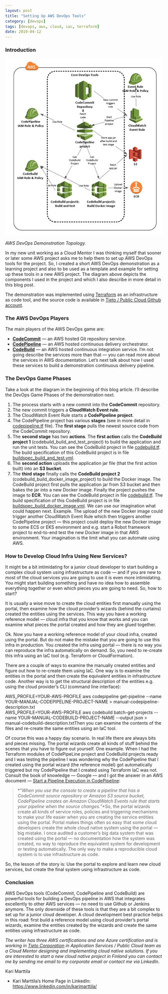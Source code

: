 ```yaml
---
layout: post
title: "Setting Up AWS DevOps Tools"
category: [devops]
tags: [devops, aws, cloud, iac, terraform]
date: 2019-04-12
---
```


### Introduction

![](/img/2019-04-12-setting-up-aws-devops-tools_img_1.png)

*AWS DevOps Demonstration Topology.*

In my new unit working as a Cloud Mentor I was thinking myself that sooner or later some AWS project asks me to help them to set up AWS DevOps tools for the project. So, I created a short AWS DevOps demonstration as a learning project and also to be used as a template and example for setting up these tools in a new AWS project. The diagram above depicts the components I used in the project and which I also describe in more detail in this blog post.

The demonstration was implemented using [Terraform](https://www.terraform.io/) as an infrastructure as code tool, and the source code is available in [Tieto / Public Cloud Github account](https://github.com/tieto-pc/aws-devops-intro-demo).

### The AWS DevOps Players

The main players of the AWS DevOps game are:

* [**CodeCommit**](https://aws.amazon.com/codecommit/) — an AWS hosted Git repository service.
* [**CodePipeline**](https://aws.amazon.com/codepipeline/) — an AWS hosted continuous delivery orchestrator.
* [**CodeBuild**](https://aws.amazon.com/codebuild/) — an AWS hosted continuous integration service.
I’m not going describe the services more than that — you can read more about the services in AWS documentation. Let’s next talk about how I used these services to build a demonstration continuous delivery pipeline.

### The DevOps Game Phases

Take a look at the diagram in the beginning of this blog article. I’ll describe the DevOps Game Phases of the demonstration next.

1. The process starts with a new commit into the **CodeCommit** repository.
2. The new commit triggers a **CloudWatch Event rule**.
3. The CloudWatch Event Rule starts a **CodePipeline project**.
4. The CodePipeline project has various **stages** (see in more detail in [codepipeline.tf](https://github.com/tieto-pc/aws-devops-intro-demo/blob/master/terraform/modules/codepipeline/codepipeline.tf) file). The **first stage** pulls the newest source code from the CodeCommit repository.
5. The **second stage** has two **actions**. The **first action** calls the **CodeBuild project 1** (codebuild\_build\_and\_test\_project) to build the application and run the unit tests. You can see the CodeBuild project in file [codebuild.tf](https://github.com/tieto-pc/aws-devops-intro-demo/blob/master/terraform/modules/codebuild/codebuild.tf). The build specification of this CodeBuild project is in file [buildspec\_build\_and\_test.yml](https://github.com/tieto-pc/java-simple-rest-demo-app/blob/master/codebuild/buildspec_build_and_test.yml "buildspec_build_and_test.yml").
6. The **second action** uploads the application jar file (that the first action built) into an **S3 bucket**.
7. The **third stage** finally calls the **CodeBuild project 2** (codebuild\_build\_docker\_image\_project) to build the Docker image. The CodeBuild project first pulls the application jar from S3 bucket and then bakes the jar into a new Docker image. Finally the project pushes the image to **ECR**. You can see the CodeBuild project in file [codebuild.tf](https://github.com/tieto-pc/aws-devops-intro-demo/blob/master/terraform/modules/codebuild/codebuild.tf). The build specification of this CodeBuild project is in file [buildspec\_build\_docker\_image.yml](https://github.com/tieto-pc/java-simple-rest-demo-app/blob/master/codebuild/buildspec_build_docker_image.yml "buildspec_build_docker_image.yml").
We can use our imagination what could happen next. Example. The upload of the new Docker image could trigger another CloudWatch Event Rule which then triggers another CodePipeline project — this project could deploy the new Docker image to some ECS or EKS environment and e.g. start a Robot framework project to end-to-end test the new Docker image in that AWS environment. Your imagination is the limit what you can automate using AWS.

### How to Develop Cloud Infra Using New Services?

It might be a bit intimidating for a junior cloud developer to start building a complex cloud system using infrastructure as code — and if you are new to most of the cloud services you are going to use it is even more intimidating. You might start building something and have no idea how to assemble everything together or even which pieces you are going to need. So, how to start?

It is usually a wise move to create the cloud entities first manually using the portal, then examine how the cloud provider’s wizards (behind the curtains) created the entities using the services. This way you have a working reference model — cloud infra that you know that works and you can examine what pieces the portal created and how they are glued together.

Ok. Now you have a working reference model of your cloud infra, created using the portal. But do not make the mistake that you are going to use this infra in production. You created the infra using portal — there is no way you can reproduce the infra automatically on demand. So, you need to re-create this infra using an IaC tool (e.g. Terraform or CloudFormation).

There are a couple of ways to examine the manually created entities and figure out how to re-create them using IaC. One way is to examine the entities in the portal and then create the equivalent entities in infrastructure code. Another way is to get the structural description of the entities e.g. using the cloud provider’s CLI (command line interface):

AWS\_PROFILE=YOUR-AWS-PROFILE aws codepipeline get-pipeline --name YOUR-MANUAL-CODEPIPELINE-PROJECT-NAME > manual-codepipeline-description.txt  
AWS\_PROFILE=YOUR-AWS-PROFILE aws codebuild batch-get-projects --name YOUR-MANUAL-CODEBUILD-PROJECT-NAME --output json > manual-codebuild-description.txtThen you can examine the contents of the files and re-create the same entities using an IaC tool.

Of course this was a happy day scenario. In real life there are always bits and pieces missing. The portal wizards create all kinds of stuff behind the scenes that you have to figure out yourself. One example. When I had the Terraform modules of CodePipeLine project and CodeBuild projects ready and I was testing the pipeline I was wondering why the CodePipeline that I created using the portal wizard (the reference model) got automatically triggered but my CodePipeline that I created using Terraform IaC was not. Consult the book of knowledge — Google — and I got the answer in an AWS document — [Start a Pipeline Execution in CodePipeline](https://docs.aws.amazon.com/codepipeline/latest/userguide/pipelines-about-starting.html):


> *”*When you use the console to create a pipeline that has a CodeCommit source repository or Amazon S3 source bucket, CodePipeline creates an Amazon CloudWatch Events rule that starts your pipeline when the source changes.*”*So, the portal wizards create all kinds of service roles, policies and triggering mechanisms to make your life easier when you are creating the service entities using the portal. Portal makes things often so easy that some cloud developers create the whole cloud native system using the portal — big mistake. I once audited a customer’s big data system that was created using the portal — no documentation how the system was created, no way to reproduce the equivalent system for development or testing automatically. The only way to make a reproducible cloud system is to use infrastructure as code.

So, the lesson of the story is: Use the portal to explore and learn new cloud services, but create the final system using infrastructure as code.

### Conclusion

AWS DevOps tools (CodeCommit, CodePipeline and CodeBuild) are powerful tools for building a DevOps pipeline in AWS that integrates excellently to other AWS services — no need to use Github or Jenkins anymore. The only downside of these tools is that they are a bit complex to set up for a junior cloud developer. A cloud development best practice helps in this road: first build a reference model using cloud provider’s portal wizards, examine the entities created by the wizards and create the same entities using infrastructure as code.

*The writer has three AWS certifications and one Azure certification and is working in *[*Tieto Corporation*](https://www.tieto.com/)* in Application Services / Public Cloud team as a Cloud Mentor designing and implementing cloud native solutions. If you are interested to start a new cloud native project in Finland you can contact me by sending me email to my corporate email or contact me via LinkedIn.*

Kari Marttila

* Kari Marttila’s Home Page in LinkedIn: <https://www.linkedin.com/in/karimarttila/>
  
